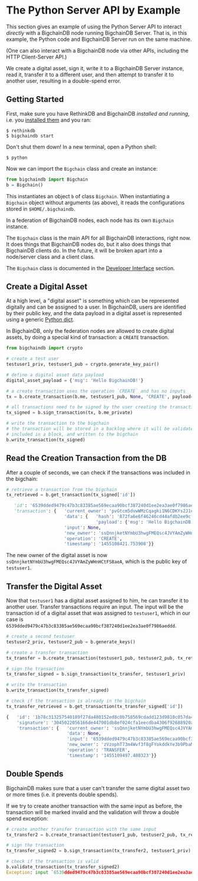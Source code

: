 # The Python Server API by Example

This section gives an example of using the Python Server API to interact _directly_ with a BigchainDB node running BigchainDB Server. That is, in this example, the Python code and BigchainDB Server run on the same machine.

(One can also interact with a BigchainDB node via other APIs, including the HTTP Client-Server API.) 

We create a digital asset, sign it, write it to a BigchainDB Server instance, read it, transfer it to a different user, and then attempt to transfer it to another user, resulting in a double-spend error.

## Getting Started

First, make sure you have RethinkDB and BigchainDB _installed and running_, i.e. you [installed them](installing-server.html) and you ran:
```text
$ rethinkdb
$ bigchaindb start
```

Don't shut them down! In a new terminal, open a Python shell:
```text
$ python
```

Now we can import the `Bigchain` class and create an instance:
```python
from bigchaindb import Bigchain
b = Bigchain()
```

This instantiates an object `b` of class `Bigchain`. When instantiating a `Bigchain` object without arguments (as above), it reads the configurations stored in `$HOME/.bigchaindb`.

In a federation of BigchainDB nodes, each node has its own `Bigchain` instance.

The `Bigchain` class is the main API for all BigchainDB interactions, right now. It does things that BigchainDB nodes do, but it also does things that BigchainDB clients do. In the future, it will be broken apart into a node/server class and a client class.

The `Bigchain` class is documented in the [Developer Interface](developer-interface.html) section.

## Create a Digital Asset

At a high level, a "digital asset" is something which can be represented digitally and can be assigned to a user. In BigchainDB, users are identified by their public key, and the data payload in a digital asset is represented using a generic [Python dict](https://docs.python.org/3.4/tutorial/datastructures.html#dictionaries).

In BigchainDB, only the federation nodes are allowed to create digital assets, by doing a special kind of transaction: a `CREATE` transaction.

```python
from bigchaindb import crypto

# create a test user
testuser1_priv, testuser1_pub = crypto.generate_key_pair()

# define a digital asset data payload
digital_asset_payload = {'msg': 'Hello BigchainDB!'}

# a create transaction uses the operation `CREATE` and has no inputs
tx = b.create_transaction(b.me, testuser1_pub, None, 'CREATE', payload=digital_asset_payload)

# all transactions need to be signed by the user creating the transaction
tx_signed = b.sign_transaction(tx, b.me_private)

# write the transaction to the bigchain
# the transaction will be stored in a backlog where it will be validated,
# included in a block, and written to the bigchain 
b.write_transaction(tx_signed)
```

## Read the Creation Transaction from the DB

After a couple of seconds, we can check if the transactions was included in the bigchain:
```python
# retrieve a transaction from the bigchain
tx_retrieved = b.get_transaction(tx_signed['id'])

   'id': '6539dded9479c47b3c83385ae569ecaa90bcf387240d1ee2ea3ae0f7986aeddd',
   'transaction': {   'current_owner': 'pvGtcm5dvwWMzCqagki1N6CDKYs2J1cCwTNw8CqJic3Q',
                      'data': {   'hash': '872fa6e6f46246cd44afdb2ee9cfae0e72885fb0910e2bcf9a5a2a4eadb417b8',
                                  'payload': {'msg': 'Hello BigchainDB!'}},
                      'input': None,
                      'new_owner': 'ssQnnjketNYmbU3hwgFMEQsc4JVYAmZyWHnHCtFS8aeA',
                      'operation': 'CREATE',
                      'timestamp': '1455108421.753908'}}
```

The new owner of the digital asset is now `ssQnnjketNYmbU3hwgFMEQsc4JVYAmZyWHnHCtFS8aeA`, which is the public key of `testuser1`.

## Transfer the Digital Asset

Now that `testuser1` has a digital asset assigned to him, he can transfer it to another user. Transfer transactions require an input. The input will be the transaction id of a digital asset that was assigned to `testuser1`, which in our case is `6539dded9479c47b3c83385ae569ecaa90bcf387240d1ee2ea3ae0f7986aeddd`.

```python
# create a second testuser
testuser2_priv, testuser2_pub = b.generate_keys()

# create a transfer transaction
tx_transfer = b.create_transaction(testuser1_pub, testuser2_pub, tx_retrieved['id'], 'TRANSFER')

# sign the transaction
tx_transfer_signed = b.sign_transaction(tx_transfer, testuser1_priv)

# write the transaction
b.write_transaction(tx_transfer_signed)

# check if the transaction is already in the bigchain
tx_transfer_retrieved = b.get_transaction(tx_transfer_signed['id'])

{   'id': '1b78c313257540189f27da480152ed8c0b758569cdadd123d9810c057da408c3',
    'signature': '3045022056166de447001db8ef024cfa1eecdba4306f92688920ac24325729d5a5068d47022100fbd495077cb1040c48bd7dc050b2515b296ca215cb5ce3369f094928e31955f6',
    'transaction': {   'current_owner': 'ssQnnjketNYmbU3hwgFMEQsc4JVYAmZyWHnHCtFS8aeA',
                       'data': None,
                       'input': '6539dded9479c47b3c83385ae569ecaa90bcf387240d1ee2ea3ae0f7986aeddd',
                       'new_owner': 'zVzophT73m4Wvf3f8gFYokddkYe3b9PbaMzobiUK7fmP',
                       'operation': 'TRANSFER',
                       'timestamp': '1455109497.480323'}}
```

## Double Spends

BigchainDB makes sure that a user can't transfer the same digital asset two or more times (i.e. it prevents double spends).

If we try to create another transaction with the same input as before, the transaction will be marked invalid and the validation will throw a double spend exception:

```python
# create another transfer transaction with the same input
tx_transfer2 = b.create_transaction(testuser1_pub, testuser2_pub, tx_retrieved['id'], 'TRANSFER')

# sign the transaction
tx_transfer_signed2 = b.sign_transaction(tx_transfer2, testuser1_priv)

# check if the transaction is valid
b.validate_transaction(tx_transfer_signed2)
Exception: input `6539dded9479c47b3c83385ae569ecaa90bcf387240d1ee2ea3ae0f7986aeddd` was already spent
```
